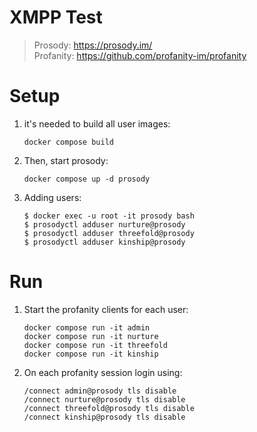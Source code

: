 # XMPP Test
> Prosody: https://prosody.im/  
> Profanity: https://github.com/profanity-im/profanity  


# Setup

1. it's needed to build all user images:

    ```
    docker compose build
    ```

2. Then, start prosody:

    ```
    docker compose up -d prosody
    ```

3. Adding users:

    ```
    $ docker exec -u root -it prosody bash
    $ prosodyctl adduser nurture@prosody
    $ prosodyctl adduser threefold@prosody
    $ prosodyctl adduser kinship@prosody
    ```

# Run

1. Start the profanity clients for each user:

    ```
    docker compose run -it admin
    docker compose run -it nurture
    docker compose run -it threefold
    docker compose run -it kinship
    ```

2. On each profanity session login using:

    ```
    /connect admin@prosody tls disable
    /connect nurture@prosody tls disable
    /connect threefold@prosody tls disable
    /connect kinship@prosody tls disable
    ```
